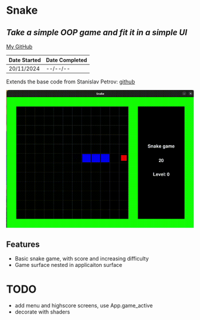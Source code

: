 # Snake
## _Take a simple OOP game and fit it in a simple UI_
[My GitHub](https://github.com/andrew-data-git)


| Date Started | Date Completed |
| ------ | ------ |
| 20/11/2024 | --/--/-- |

Extends the base code from Stanislav Petrov: [github](https://github.com/StanislavPetrovV)

![](https://github.com/andrew-data-git/snake/blob/main/demo.gif)

## Features

- Basic snake game, with score and increasing difficulty
- Game surface nested in applicaiton surface

# TODO

* add menu and highscore screens, use App.game_active
* decorate with shaders
